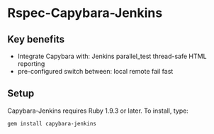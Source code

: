 # Rspec-Capybara-Jenkins

## Key benefits

- Integrate Capybara with:
Jenkins
parallel_test
thread-safe HTML reporting
- pre-configured switch between:
local
remote
fail fast

## Setup

Capybara-Jenkins requires Ruby 1.9.3 or later. To install, type:

```bash
gem install capybara-jenkins
```







